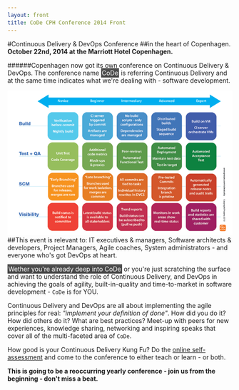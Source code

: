 ```yaml
---
layout: front
title: CoDe CPH Conference 2014 Front
---
```


#Continuous Delivery & DevOps Conference 
##in the heart of Copenhagen.
__October 22nd, 2014 at the Marriott Hotel Copenhagen.__

######Copenhagen now got its own conference on Continuous Delivery & DevOps. The conference name <span style="background:#4b4b4b; color:#FFFFFF; padding:2px;">CoDe</span> is referring Continuous Delivery and at the same time indicates what we're dealing with  - software development.

<a href="http://cdmi.praqma.net/">
<img src="/images/maturity_model_web.png" class="stdright" style="width:500."></a>
##This event is relevant to:
IT executives & managers, Software architects & developers, Project Managers, Agile coaches, System administrators - and everyone who's got DevOps at heart.

<span style="background:#4b4b4b; color:#FFFFFF; padding:2px;">Wether you're already deep into CoDe</span> or you're just scratching the surface and want to understand the role of Continuous Delivery, and DevOps in achieving the goals of agility, built-in-quality and time-to-market in software development - `CoDe` is for YOU.

Continuous Delivery and DevOps are all about implementing the agile principles for real: _"implement your definition of done"_. How did you do it? How did others do it? What are best practices? Meet-up with peers for new experiences, knowledge sharing, networking and inspiring speaks that cover all of the multi-faceted area of `CoDe`.

How good is your Continuous Delivery Kung Fu? Do the <a href="http://cdmi.praqma.net" target="_blank">online self-assessment</a> and come to the conference to either teach or learn - or both.

__This is going to be a reoccurring yearly conference - join us from the beginning - don't miss a beat.__



